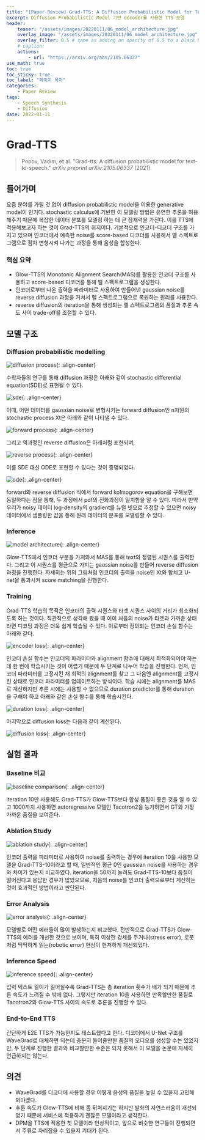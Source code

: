 ```yaml
---
title: "[Paper Review] Grad-TTS: A Diffusion Probabilistic Model for Text-to-Speech"
excerpt: Diffusion Probabilistic Model 기반 decoder를 사용한 TTS 모델
header:
    teaser: "/assets/images/20220111/06_model_architecture.jpg"
    overlay_image: "/assets/images/20220111/06_model_architecture.jpg"
    overlay_filter: 0.5 # same as adding an opacity of 0.5 to a black background
    # caption: 
    actions:
        - url: "https://arxiv.org/abs/2105.06337"
use_math: true
toc: true
toc_sticky: true
toc_label: "페이지 목차"
categories: 
    - Paper Review
tags: 
    - Speech Synthesis
    - Diffusion
date: 2022-01-11
---
```


# Grad-TTS

> Popov, Vadim, et al. "Grad-tts: A diffusion probabilistic model for text-to-speech." *arXiv preprint arXiv:2105.06337* (2021).
> 

## 들어가며

요즘 분야를 가릴 것 없이 diffusion probabilistic model을 이용한 generative model이 인기다. stochastic calculus에 기반한 이 모델링 방법은 유연한 추론을 허용해주기 때문에 복잡한 데이터 분포를 모델링 하는 데 큰 잠재력을 가진다. 이를 TTS에 적용해보고자 하는 것이 Grad-TTS의 취지이다. 기본적으로 인코더-디코더 구조를 가지고 있으며 인코더에서 예측한 noise를 score-based 디코더를 사용해서 멜 스펙트로그램으로 점차 변형시켜 나가는 과정을 통해 음성을 합성한다. 

### 핵심 요약

- Glow-TTS의 Monotonic Alignment Search(MAS)를 활용한 인코더 구조를 사용하고 score-based 디코더를 통해 멜 스펙트로그램을 생성한다.
- 인코더로부터 나온 출력을 파라미터로 사용하여 만들어낸 gaussian noise를 reverse diffusion 과정을 거쳐서 멜 스펙트로그램으로 복원하는 원리를 사용한다.
- reverse diffusion의 iteration을 통해 생성되는 멜 스펙트로그램의 품질과 추론 속도 사이 trade-off를 조절할 수 있다.

## 모델 구조

### Diffusion probabilistic modelling

![diffusion process](/assets/images/20220111/01_diffusion_process.jpg){: .align-center}  

수학자들의 연구를 통해 diffusion 과정은 아래와 같이 stochastic differential equation(SDE)로 표현될 수 있다. 

![sde](/assets/images/20220111/02_sde.jpg){: .align-center}  

이때, 어떤 데이터를 gaussian noise로 변형시키는 forward diffusion인 n차원의 stochastic process Xt은 아래와 같이 나타낼 수 있다.

![forward process](/assets/images/20220111/03_forward_process.jpg){: .align-center}  

그리고 역과정인 reverse diffusion은 아래처럼 표현되며,

![reverse process](/assets/images/20220111/04_reverse_process.jpg){: .align-center}    

이를 SDE 대신 ODE로 표현할 수 있다는 것이 증명되었다.

![ode](/assets/images/20220111/05_ode.jpg){: .align-center}    

forward와 reverse diffusion 식에서 forward kolmogorov equation을 구해보면 동일하다는 점을 통해, 두 과정에서 pdf의 진화과정이 일치함을 알 수 있다. 따라서 만약 우리가 noisy 데이터 log-density의 gradient를 뉴럴 넷으로 추정할 수 있으면 noisy 데이터에서 샘플링한 값을 통해 원래 데이터의 분포를 모델링할 수 있다. 

### Inference

![model architecture](/assets/images/20220111/06_model_architecture.jpg){: .align-center}    

Glow-TTS에서 인코더 부분을 가져와서 MAS를 통해 text와 정렬된 시퀀스를 출력한다. 그리고 이 시퀀스를 평균으로 가지는 gaussian noise를 만들어 reverse diffusion 과정을 진행한다. 자세히는 위의 그림처럼 인코더의 출력을 noise인 Xt와 합치고 U-net을 통과시켜 score matching을 진행한다. 

### Training

Grad-TTS 학습의 목적은 인코더의 출력 시퀀스와 타겟 시퀀스 사이의 거리가 최소화되도록 하는 것이다. 직관적으로 생각해 봤을 때 이미 처음의 noise가 타겟과 가까운 상태라면 디코딩 과정은 더욱 쉽게 학습될 수 있다. 이로부터 정의되는 인코더 손실 함수는 아래와 같다. 

![encoder loss](/assets/images/20220111/07_enc_loss.jpg){: .align-center}    

인코더 손실 함수는 인코더의 파라미터와 alignment 함수에 대해서 최적화되어야 하는데 한 번에 학습시키는 것이 어렵기 때문에 두 단계로 나누어 학습을 진행한다. 먼저, 인코더 파라미터를 고정시킨 채 최적의 alignment를 찾고 그 다음엔 alignment를 고정시킨 상태로 인코더 파라미터를 업데이트하는 방식이다. 학습 시에는 alignment를 MAS로 계산하지만 추론 시에는 사용할 수 없으므로 duration predictor를 통해 duration을 구해야 하고 아래와 같은 손실 함수를 통해 학습시킨다.

![duration loss](/assets/images/20220111/08_duration_loss.jpg){: .align-center}    

마지막으로 diffusion loss는 다음과 같이 계산된다.

![diffusion loss](/assets/images/20220111/09_diffusion_loss.jpg){: .align-center}    

## 실험 결과

### Baseline 비교

![baseline comparison](/assets/images/20220111/10_baseline_comparison.jpg){: .align-center}  

iteration 10만 사용해도 Grad-TTS가 Glow-TTS보다 합성 품질이 좋은 것을 알 수 있고 1000까지 사용하면 autoregressive 모델인 Tacotron2을 능가하면서 GT와 가장 가까운 품질을 보여준다. 

### Ablation Study

![ablation study](/assets/images/20220111/11_ablation_study.jpg){: .align-center}  

인코더 출력을 파라미터로 사용하여 noise를 출력하는 경우에 iteration 10을 사용한 모델을 Grad-TTS-10이라고 할 때, 일반적인 평균 0인 gaussian noise를 사용하는 경우와 차이가 있는지 비교하였다. iteration을 50까지 늘려도 Grad-TTS-10보다 품질이 떨어진다고 응답한 경우가 많았으므로, 처음의 noise를 인코더 출력으로부터 계산하는 것이 효과적인 방법이라고 판단된다.

### Error Analysis

![error analysis](/assets/images/20220111/12_error_analysis.jpg){: .align-center}  

모델별로 어떤 에러들이 많이 발생하는지 비교했다. 전반적으로 Grad-TTS가 Glow-TTS의 에러를 개선한 것으로 보이며, 특히 이상한 강세를 주거나(stress error), 로봇처럼 딱딱하게 읽는(robotic error) 현상이 현저하게 개선되었다. 

### Inference Speed

![inference speed](/assets/images/20220111/13_inference_speed.jpg){: .align-center}  

입력 텍스트 길이가 길어질수록 Grad-TTS는 총 iteration 횟수가 배가 되기 때문에 추론 속도가 느려질 수 밖에 없다. 그렇지만 iteration 10을 사용하면 만족할만한 품질로 Tacotron2와 Glow-TTS 사이의 속도로 추론을 진행할 수 있다. 

### End-to-End TTS

간단하게 E2E TTS가 가능한지도 테스트했다고 한다. 디코더에서 U-Net 구조를 WaveGrad로 대체하면 되는데 충분히 들어줄만한 품질의 오디오를 생성할 수는 있었지만, 두 단계로 진행한 결과와 비교할만한 수준은 되지 못해서 이 모델을 논문에 자세히 언급하지는 않는다.

## 의견

- WaveGrad를 디코더에 사용할 경우 어떻게 음성의 품질을 높일 수 있을지 고민해봐야겠다.
- 추론 속도가 Glow-TTS에 비해 좀 뒤쳐지기는 하지만 발화의 자연스러움이 개선되었기 때문에 서비스에 적용하기 괜찮은 모델이라고 생각한다.
- DPM을 TTS에 적용한 첫 모델이라 인상적이고, 앞으로 비슷한 연구들이 진행되면서 주류로 자리잡을 수 있을지 기대가 된다.